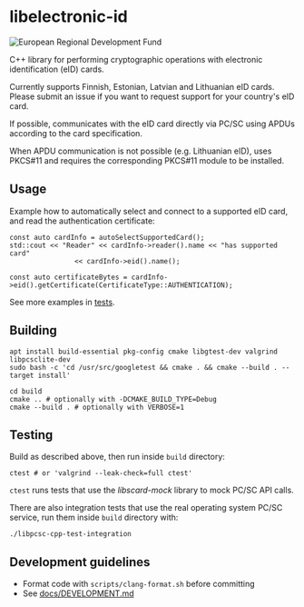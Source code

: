 # libelectronic-id

![European Regional Development Fund](https://github.com/e-gov/RIHA-Frontend/raw/master/logo/EU/EU.png)

C++ library for performing cryptographic operations with electronic identification (eID) cards.

Currently supports Finnish, Estonian, Latvian and Lithuanian eID cards. Please
submit an issue if you want to request support for your country's eID card.

If possible, communicates with the eID card directly via PC/SC using APDUs
according to the card specification.

When APDU communication is not possible (e.g. Lithuanian eID), uses PKCS#11 and
requires the corresponding PKCS#11 module to be installed.

## Usage

Example how to automatically select and connect to a supported eID card, and
read the authentication certificate:

    const auto cardInfo = autoSelectSupportedCard();
    std::cout << "Reader" << cardInfo->reader().name << "has supported card"
                    << cardInfo->eid().name();

    const auto certificateBytes = cardInfo->eid().getCertificate(CertificateType::AUTHENTICATION);

See more examples in [tests](tests).

## Building

    apt install build-essential pkg-config cmake libgtest-dev valgrind libpcsclite-dev
    sudo bash -c 'cd /usr/src/googletest && cmake . && cmake --build . --target install'

    cd build
    cmake .. # optionally with -DCMAKE_BUILD_TYPE=Debug
    cmake --build . # optionally with VERBOSE=1

## Testing

Build as described above, then run inside `build` directory:

    ctest # or 'valgrind --leak-check=full ctest'

`ctest` runs tests that use the _libscard-mock_ library to mock PC/SC API calls.

There are also integration tests that use the real operating system PC/SC
service, run them inside `build` directory with:

    ./libpcsc-cpp-test-integration

## Development guidelines

- Format code with `scripts/clang-format.sh` before committing
- See [docs/DEVELOPMENT.md](docs/DEVELOPMENT.md)
